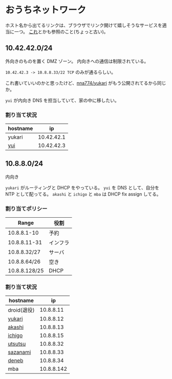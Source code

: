 # おうちネットワーク

ホスト名から出てるリンクは、ブラウザでリンク開けて嬉しそうなサービスを適当に一つ。
[これ](https://gist.github.com/nna774/c28c8c908a9feea4e44d)とかも参照のこと(ちょっと古い)。

## 10.42.42.0/24

外向きのものを置く DMZ ゾーン。
内向きへの通信は制限されている。

`10.42.42.3 -> 10.8.8.33/22 TCP` のみが通るらしい。

これ書いていいのかと思ったけど、[nna774/yukari](https://github.com/nna774/yukari/) がもう公開されてるから同じか。

`yui` が内向き DNS を担当していて、家の中に移したい。

### 割り当て状況

|hostname|ip|
|----|------|
|yukari|10.42.42.1|
|[yui](https://yui.nna774.net/)|10.42.42.3|

## 10.8.8.0/24

内向き

`yukari` がルーティングと DHCP をやっている。
`yui` を DNS として、自分を NTP として配ってる。
`akashi` と `ichigo` と `mba` は DHCP fix assign してる。

### 割り当てポリシー

|Range|役割|
|---|---|
|10.8.8.1-10|予約|
|10.8.8.11-31|インフラ|
|10.8.8.32/27|サーバ|
|10.8.8.64/26|空き|
|10.8.8.128/25|DHCP|

### 割り当て状況

|hostname|ip|
|----|------|
|droid(退役)|10.8.8.11|
|[yukari](http://yukari.nna774.net/)|10.8.8.12|
|[akashi](https://akashi.nna774.net/)|10.8.8.13|
|[ichigo](http://ichigo.nna774.net/)|10.8.8.15|
|[utsutsu](http://utsutsu.nna774.net/)|10.8.8.32|
|[sazanami](http://sazanami.nna774.net:8000)|10.8.8.33|
|[deneb](https://10.8.8.34/)|10.8.8.34|
|mba|10.8.8.142|
